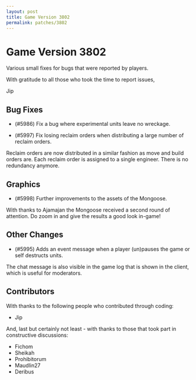 ```yaml
---
layout: post
title: Game Version 3802
permalink: patches/3802
---
```


# Game Version 3802

Various small fixes for bugs that were reported by players.

With gratitude to all those who took the time to report issues,

Jip

## Bug Fixes

- (#5986) Fix a bug where experimental units leave no wreckage.

- (#5997) Fix losing reclaim orders when distributing a large number of reclaim orders.

Reclaim orders are now distributed in a similar fashion as move and build orders are. Each reclaim order is assigned to a single engineer. There is no redundancy anymore.

## Graphics

- (#5998) Further improvements to the assets of the Mongoose.

With thanks to Ajamajan the Mongoose received a second round of attention. Do zoom in and give the results a good look in-game!

## Other Changes

- (#5995) Adds an event message when a player (un)pauses the game or self destructs units.

The chat message is also visible in the game log that is shown in the client, which is useful for moderators.

## Contributors

With thanks to the following people who contributed through coding:

- Jip

And, last but certainly not least - with thanks to those that took part in constructive discussions:

- Fichom
- Sheikah
- Prohibitorum
- Maudlin27
- Deribus
